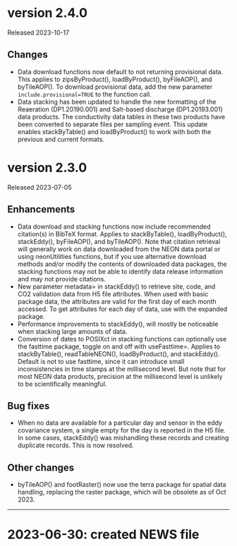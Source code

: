 # version 2.4.0

Released 2023-10-17

## Changes

* Data download functions now default to not returning provisional data. This applies to zipsByProduct(), loadByProduct(), byFileAOP(), and byTileAOP(). To download provisional data, add the new parameter `include.provisional=TRUE` to the function call.
* Data stacking has been updated to handle the new formatting of the Reaeration (DP1.20190.001) and Salt-based discharge (DP1.20193.001) data products. The conductivity data tables in these two products have been converted to separate files per sampling event. This update enables stackByTable() and loadByProduct() to work with both the previous and current formats.


# version 2.3.0

Released 2023-07-05

## Enhancements

* Data download and stacking functions now include recommended citation(s) in BibTeX format. Applies to stackByTable(), loadByProduct(), stackEddy(), byFileAOP(), and byTileAOP(). Note that citation retrieval will generally work on data downloaded from the NEON data portal or using neonUtilities functions, but if you use alternative download methods and/or modify the contents of downloaded data packages, the stacking functions may not be able to identify data release information and may not provide citations.
* New parameter metadata= in stackEddy() to retrieve site, code, and CO2 validation data from H5 file attributes. When used with basic package data, the attributes are valid for the first day of each month accessed. To get attributes for each day of data, use with the expanded package.
* Performance improvements to stackEddy(), will mostly be noticeable when stacking large amounts of data.
* Conversion of dates to POSIXct in stacking functions can optionally use the fasttime package, toggle on and off with useFasttime=. Applies to stackByTable(), readTableNEON(), loadByProduct(), and stackEddy(). Default is not to use fasttime, since it can introduce small inconsistencies in time stamps at the millisecond level. But note that for most NEON data products, precision at the millisecond level is unlikely to be scientifically meaningful.

## Bug fixes

* When no data are available for a particular day and sensor in the eddy covariance system, a single empty for the day is reported in the H5 file. In some cases, stackEddy() was mishandling these records and creating duplicate records. This is now resolved.

## Other changes

* byTileAOP() and footRaster() now use the terra package for spatial data handling, replacing the raster package, which will be obsolete as of Oct 2023.


-----------------------

# 2023-06-30: created NEWS file
